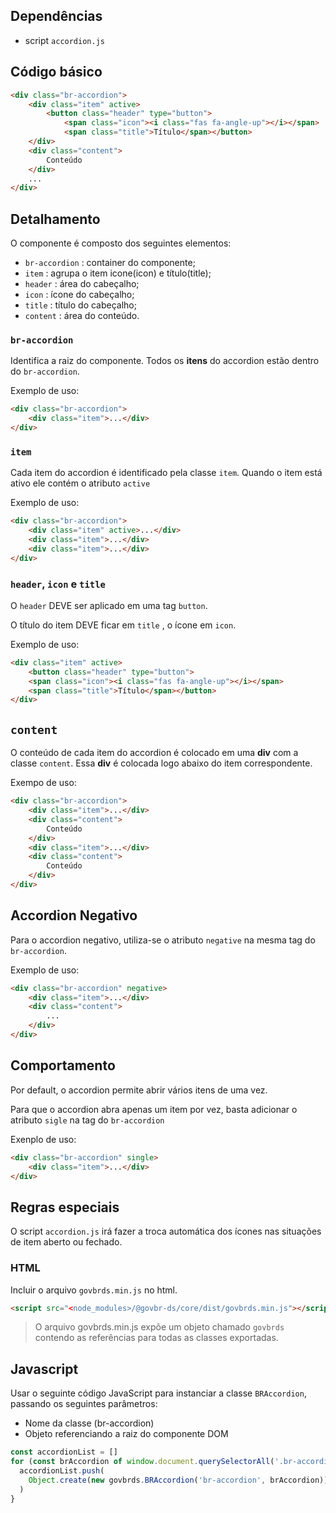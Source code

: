 ## Dependências

* script `accordion.js`

## Código básico

``` html
<div class="br-accordion">
    <div class="item" active>
        <button class="header" type="button">
            <span class="icon"><i class="fas fa-angle-up"></i></span>
            <span class="title">Título</span></button>
    </div>
    <div class="content">
        Conteúdo
    </div>
    ...
</div>
```

## Detalhamento

O componente é composto dos seguintes elementos:

* `br-accordion` : container do componente;
* `item` : agrupa o item icone(icon) e título(title);
* `header` : área do cabeçalho;
* `icon` : ícone do cabeçalho;
* `title` : título do cabeçalho;
* `content` : área do conteúdo.

### `br-accordion`

Identifica a raiz do componente. Todos os **itens** do accordion estão dentro do `br-accordion`.

Exemplo de uso:

``` html
<div class="br-accordion">
    <div class="item">...</div>
</div>
```

### `item`

Cada item do accordion é identificado pela classe `item`. Quando o item está ativo ele contém o atributo `active`

Exemplo de uso:

``` html
<div class="br-accordion">
    <div class="item" active>...</div>
    <div class="item">...</div>
    <div class="item">...</div>
</div>
```

### `header`, `icon` e `title`

O `header` DEVE ser aplicado em uma tag `button`.

O título do item DEVE ficar em `title` , o ícone em `icon`.

Exemplo de uso:

``` html
<div class="item" active>
    <button class="header" type="button">
    <span class="icon"><i class="fas fa-angle-up"></i></span>
    <span class="title">Título</span></button>
</div>
```

## `content`

O conteúdo de cada item do accordion é colocado em uma **div** com a classe `content`. Essa **div** é colocada logo abaixo do item correspondente.

Exempo de uso:

```html
<div class="br-accordion">
    <div class="item">...</div>
    <div class="content">
        Conteúdo
    </div>
    <div class="item">...</div>
    <div class="content">
        Conteúdo
    </div>
</div>
```

## Accordion Negativo

Para o accordion negativo, utiliza-se o atributo `negative` na mesma tag do `br-accordion`.

Exemplo de uso:

```html
<div class="br-accordion" negative>
    <div class="item">...</div>
    <div class="content">
        ...
    </div>
</div>
```

## Comportamento

Por default, o accordion permite abrir vários itens de uma vez.

Para que o accordion abra apenas um item por vez, basta adicionar o atributo `sigle` na tag do `br-accordion`

Exenplo de uso:

```html
<div class="br-accordion" single>
    <div class="item">...</div>
</div>
```

## Regras especiais

O script `accordion.js` irá fazer a troca automática dos ícones nas situações de item aberto ou fechado.

### HTML

Incluir o arquivo `govbrds.min.js` no html.

```html
<script src="<node_modules>/@govbr-ds/core/dist/govbrds.min.js"></script>
```

> O arquivo govbrds.min.js expõe um objeto chamado `govbrds` contendo as referências para todas as classes exportadas.

## Javascript

Usar o seguinte código JavaScript para instanciar a classe `BRAccordion`, passando os seguintes parâmetros:

* Nome da classe (br-accordion)
* Objeto referenciando a raiz do componente DOM

```javascript
const accordionList = []
for (const brAccordion of window.document.querySelectorAll('.br-accordion')) {
  accordionList.push(
    Object.create(new govbrds.BRAccordion('br-accordion', brAccordion))
  )
}
```

